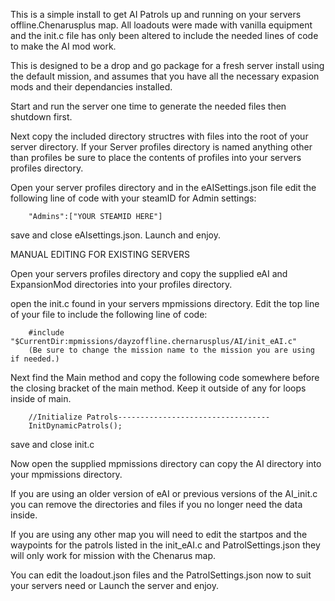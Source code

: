 This is a simple install to get AI Patrols up and running on your servers offline.Chenarusplus map.
All loadouts were made with vanilla equipment and the init.c file has only been altered to include 
the needed lines of code to make the AI mod work.

This is designed to be a drop and go package for a fresh server install using the default mission,
and assumes that you have all the necessary expasion mods and their dependancies installed.

Start and run the server one time to generate the needed files then shutdown first.

Next copy the included directory structres with files into the root of your server directory. 
If your Server profiles directory is named anything other than profiles be sure to place the contents
of profiles into your servers profiles directory.

Open your server profiles directory and in the eAISettings.json file edit the following line of
code with your steamID for Admin settings:

		"Admins":["YOUR STEAMID HERE"]
save and close eAIsettings.json.
Launch and enjoy.




MANUAL EDITING FOR EXISTING SERVERS

Open your servers profiles directory and copy the supplied eAI and ExpansionMod directories into
your profiles directory.

open the init.c found in your servers mpmissions directory.
Edit the top line of your file to include the following line of code:

		#include "$CurrentDir:mpmissions/dayzoffline.chernarusplus/AI/init_eAI.c"
		(Be sure to change the mission name to the mission you are using if needed.)

Next find the Main method and copy the following code somewhere before the closing bracket
 of the main method. Keep it outside of any for loops inside of main.
 
		//Initialize Patrols----------------------------------
		InitDynamicPatrols();		

save and close init.c

 Now open the supplied mpmissions directory can copy the AI directory into your mpmissions directory.
 
 If you are using an older version of eAI or previous versions of the AI_init.c you can
remove the directories and files if you no longer need the data inside.

If you are using any other map you will need to edit the startpos and the waypoints for the patrols listed in the init_eAI.c and PatrolSettings.json
they will only work for mission with the Chenarus map.

 You can edit the loadout.json files and the PatrolSettings.json now to suit your servers need
or Launch the server and enjoy.

